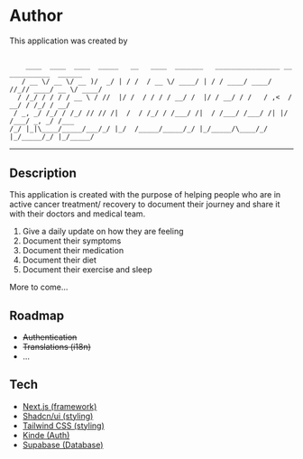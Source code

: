 # Author

This application was created by

## <!-- language: lang-none -->

```
    ____  ____  ____  _____   __   ____  _______   ________________ __ __________  ______
   / __ \/ __ \/ __ )/  _/ | / /  / __ \/ ____/ | / / ____/ ____/ //_// ____/ __ \/ ____/
  / /_/ / / / / __ \ / //  |/ /  / / / / __/ /  |/ / __/ / /   / ,<  / __/ / /_/ / __/
 / _, _/ /_/ / /_/ // // /|  /  / /_/ / /___/ /|  / /___/ /___/ /| |/ /___/ _, _/ /___
/_/ |_|\____/_____/___/_/ |_/  /_____/_____/_/ |_/_____/\____/_/ |_/_____/_/ |_/_____/
```

---

## Description

This application is created with the purpose of helping people who are in active cancer treatment/ recovery to document their journey and share it with their doctors and medical team. 

1. Give a daily update on how they are feeling
2. Document their symptoms
3. Document their medication
4. Document their diet
5. Document their exercise and sleep

More to come...

## Roadmap

-   ~~Authentication~~
-   ~~Translations (i18n)~~
- ...

## Tech
- [Next.js (framework)](https://nextjs.org/)
- [Shadcn/ui (styling)](https://ui.shadcn.com/)
- [Tailwind CSS (styling)](https://tailwindcss.com/)
- [Kinde (Auth)](https://kinde.com/)
- [Supabase (Database)](https://supabase.com/)